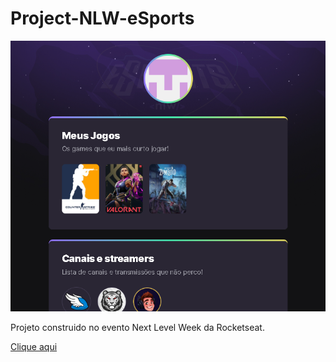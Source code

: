 # Project-NLW-eSports

![preview](./assets/preview.png)

Projeto construido no evento Next Level Week da Rocketseat.

[Clique aqui](https://cristian-eds011.github.io/Project-NLW-eSports/)


 
